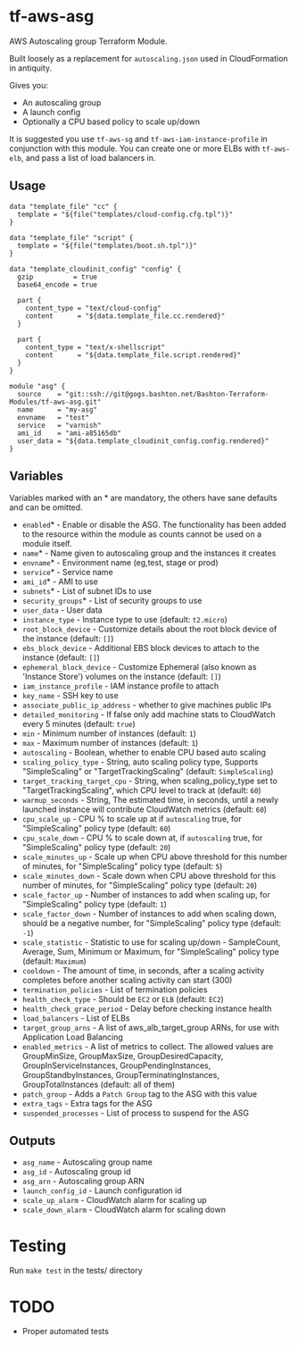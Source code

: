 # tf-aws-asg

AWS Autoscaling group Terraform Module.

Built loosely as a replacement for `autoscaling.json` used in CloudFormation in antiquity.

Gives you:

 - An autoscaling group
 - A launch config
 - Optionally a CPU based policy to scale up/down

It is suggested you use `tf-aws-sg` and `tf-aws-iam-instance-profile` in conjunction with this module.
You can create one or more ELBs with `tf-aws-elb`, and pass a list of load balancers in.

## Usage

```
data "template_file" "cc" {
  template = "${file("templates/cloud-config.cfg.tpl")}"
}

data "template_file" "script" {
  template = "${file("templates/boot.sh.tpl")}"
}

data "template_cloudinit_config" "config" {
  gzip          = true
  base64_encode = true

  part {
    content_type = "text/cloud-config"
    content      = "${data.template_file.cc.rendered}"
  }

  part {
    content_type = "text/x-shellscript"
    content      = "${data.template_file.script.rendered}"
  }
}

module "asg" {
  source    = "git::ssh://git@gogs.bashton.net/Bashton-Terraform-Modules/tf-aws-asg.git"
  name      = "my-asg"
  envname   = "test"
  service   = "varnish"
  ami_id    = "ami-a85165db"
  user_data = "${data.template_cloudinit_config.config.rendered}"
}
```

## Variables

Variables marked with an * are mandatory, the others have sane defaults and can be omitted.

* `enabled`\* - Enable or disable the ASG.  The functionality has been added to the resource within the module as counts cannot be used on a module itself.
* `name`\* - Name given to autoscaling group and the instances it creates
* `envname`\* - Environment name (eg,test, stage or prod)
* `service`\* - Service name
* `ami_id`\* - AMI to use
* `subnets`\* - List of subnet IDs to use
* `security_groups`\* - List of security groups to use
* `user_data` - User data
* `instance_type` - Instance type to use (default: `t2.micro`)
* `root_block_device` - Customize details about the root block device of the instance (default: `[]`)
* `ebs_block_device` - Additional EBS block devices to attach to the instance (default: `[]`)
* `ephemeral_block_device` - Customize Ephemeral (also known as 'Instance Store') volumes on the instance (default: `[]`)
* `iam_instance_profile` - IAM instance profile to attach
* `key_name` - SSH key to use
* `associate_public_ip_address` - whether to give machines public IPs
* `detailed_monitoring` - If false only add machine stats to CloudWatch every 5 minutes (default: `true`)
* `min` - Minimum number of instances (default: `1`)
* `max` - Maximum number of instances (default: `1`)
* `autoscaling` - Boolean, whether to enable CPU based auto scaling
* `scaling_policy_type` - String, auto scaling policy type, Supports "SimpleScaling" or "TargetTrackingScaling" (default: `SimpleScaling`)
* `target_tracking_target_cpu` - String, when scaling_policy_type set to "TargetTrackingScaling", which CPU level to track at (default: `60`)
* `warmup_seconds` - String, The estimated time, in seconds, until a newly launched instance will contribute CloudWatch metrics (default: `60`)
* `cpu_scale_up` - CPU % to scale up at if `autoscaling` true, for "SimpleScaling" policy type (default: `60`)
* `cpu_scale_down` - CPU % to scale down at, if `autoscaling` true, for "SimpleScaling" policy type (default: `20`)
* `scale_minutes_up` - Scale up when CPU above threshold for this number of minutes, for "SimpleScaling" policy type (default: `5`)
* `scale_minutes_down` - Scale down when CPU above threshold for this number of minutes, for "SimpleScaling" policy type (default: `20`)
* `scale_factor_up` - Number of instances to add when scaling up, for "SimpleScaling" policy type (default: `1`)
* `scale_factor_down` - Number of instances to add when scaling down, should be a negative number, for "SimpleScaling" policy type (default: `-1`)
* `scale_statistic` - Statistic to use for scaling up/down - SampleCount, Average, Sum, Minimum or Maximum, for "SimpleScaling" policy type (default: `Maximum`)
* `cooldown` - The amount of time, in seconds, after a scaling activity completes before another scaling activity can start (300)
* `termination_policies` - List of termination policies
* `health_check_type` - Should be `EC2` or `ELB` (default: `EC2`)
* `health_check_grace_period` - Delay before checking instance health
* `load_balancers` - List of ELBs
* `target_group_arns` - A list of aws_alb_target_group ARNs, for use with Application Load Balancing
* `enabled_metrics` - A list of metrics to collect. The allowed values are GroupMinSize, GroupMaxSize, GroupDesiredCapacity, GroupInServiceInstances, GroupPendingInstances, GroupStandbyInstances, GroupTerminatingInstances, GroupTotalInstances (default: all of them)
* `patch_group` - Adds a `Patch Group` tag to the ASG with this value
* `extra_tags` - Extra tags for the ASG
* `suspended_processes` - List of process to suspend for the ASG

## Outputs

* `asg_name` - Autoscaling group name
* `asg_id` - Autoscaling group id
* `asg_arn` - Autoscaling group ARN
* `launch_config_id` - Launch configuration id
* `scale_up_alarm` - CloudWatch alarm for scaling up
* `scale_down_alarm` - CloudWatch alarm for scaling down


# Testing

Run `make test` in the tests/ directory

# TODO

 - Proper automated tests
